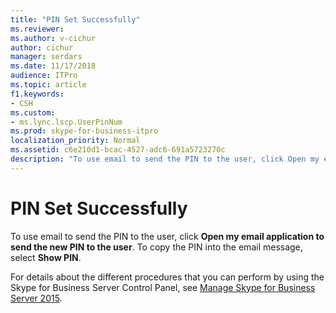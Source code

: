 ```yaml
---
title: "PIN Set Successfully"
ms.reviewer: 
ms.author: v-cichur
author: cichur
manager: serdars
ms.date: 11/17/2018
audience: ITPro
ms.topic: article
f1.keywords:
- CSH
ms.custom:
- ms.lync.lscp.UserPinNum
ms.prod: skype-for-business-itpro
localization_priority: Normal
ms.assetid: c6e210d1-bcac-4527-adc6-691a5723270c
description: "To use email to send the PIN to the user, click Open my email application to send the new PIN to the user. To copy the PIN into the email message, select Show PIN."
---
```


# PIN Set Successfully
 
To use email to send the PIN to the user, click **Open my email application to send the new PIN to the user**. To copy the PIN into the email message, select **Show PIN**. 
  
For details about the different procedures that you can perform by using the Skype for Business Server Control Panel, see [Manage Skype for Business Server 2015](../../manage/manage.md).
  


